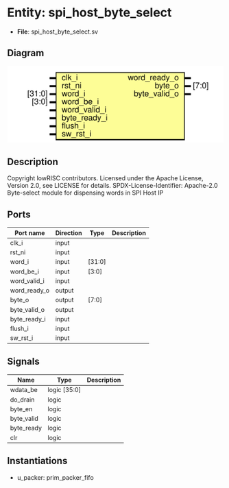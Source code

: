 # Entity: spi_host_byte_select

- **File**: spi_host_byte_select.sv
## Diagram

![Diagram](spi_host_byte_select.svg "Diagram")
## Description

Copyright lowRISC contributors.
 Licensed under the Apache License, Version 2.0, see LICENSE for details.
 SPDX-License-Identifier: Apache-2.0
 Byte-select module for dispensing words in SPI Host IP
 
## Ports

| Port name    | Direction | Type   | Description |
| ------------ | --------- | ------ | ----------- |
| clk_i        | input     |        |             |
| rst_ni       | input     |        |             |
| word_i       | input     | [31:0] |             |
| word_be_i    | input     | [3:0]  |             |
| word_valid_i | input     |        |             |
| word_ready_o | output    |        |             |
| byte_o       | output    | [7:0]  |             |
| byte_valid_o | output    |        |             |
| byte_ready_i | input     |        |             |
| flush_i      | input     |        |             |
| sw_rst_i     | input     |        |             |
## Signals

| Name       | Type               | Description |
| ---------- | ------------------ | ----------- |
| wdata_be   | logic       [35:0] |             |
| do_drain   | logic              |             |
| byte_en    | logic              |             |
| byte_valid | logic              |             |
| byte_ready | logic              |             |
| clr        | logic              |             |
## Instantiations

- u_packer: prim_packer_fifo
